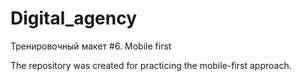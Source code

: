 # Digital_agency
Тренировочный макет #6. Mobile first

The repository was created for practicing the mobile-first approach.
